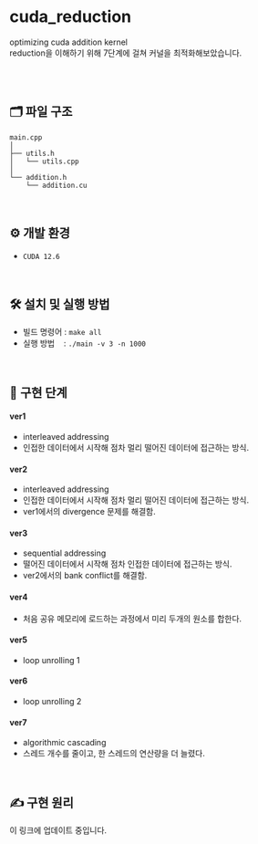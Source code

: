 # cuda_reduction
optimizing cuda addition kernel </br>
reduction을 이해하기 위해 7단계에 걸쳐 커널을 최적화해보았습니다.

</br></br>

## 🗂️ 파일 구조
```
main.cpp
│
├── utils.h
│   └── utils.cpp
│
└── addition.h
    └── addition.cu
```
</br>

## ⚙️ 개발 환경
- `CUDA 12.6`
</br>

## 🛠️ 설치 및 실행 방법
- 빌드 명령어 : `make all`
- 실행 방법 &nbsp; &nbsp;: `./main -v 3 -n 1000`
</br>

## 📌 구현 단계
#### ver1
- interleaved addressing
- 인접한 데이터에서 시작해 점차 멀리 떨어진 데이터에 접근하는 방식.
#### ver2
- interleaved addressing
- 인접한 데이터에서 시작해 점차 멀리 떨어진 데이터에 접근하는 방식.
- ver1에서의 divergence 문제를 해결함.
#### ver3
- sequential addressing
- 떨어진 데이터에서 시작해 점차 인접한 데이터에 접근하는 방식.
- ver2에서의 bank conflict를 해결함.
#### ver4
- 처음 공유 메모리에 로드하는 과정에서 미리 두개의 원소를 합한다.
#### ver5
- loop unrolling 1
#### ver6
- loop unrolling 2
#### ver7
- algorithmic cascading
- 스레드 개수를 줄이고, 한 스레드의 연산량을 더 늘렸다.
</br>

## ✍️ 구현 원리
이 링크</a>에 업데이트 중입니다.
